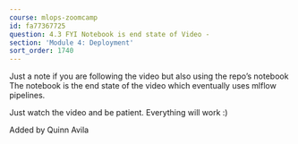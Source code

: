 ```yaml
---
course: mlops-zoomcamp
id: fa77367725
question: 4.3 FYI Notebook is end state of Video -
section: 'Module 4: Deployment'
sort_order: 1740
---
```


Just a note if you are following the video but also using the repo’s notebook The notebook is the end state of the video which eventually uses mlflow pipelines.

Just watch the video and be patient. Everything will work :)

Added by Quinn Avila

